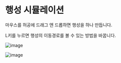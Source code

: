 # 행성 시뮬레이션

마우스를 허공에 드래그 앤 드롭하면 행성을 하나 만듭니다.

L키를 누르면 행성의 이동경로를 볼 수 있는 방법을 바꿉니다.

![image](https://user-images.githubusercontent.com/17930226/152072268-99bb5a02-df98-4d90-bebe-092ce94ed263.png)

![image](https://user-images.githubusercontent.com/17930226/152072302-99bb3d17-c935-47b6-a242-ae649356e3d4.png)
